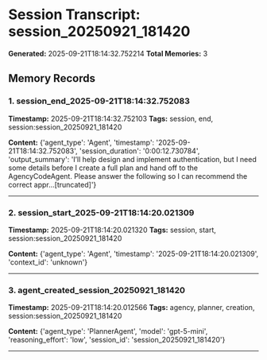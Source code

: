 # Session Transcript: session_20250921_181420

**Generated:** 2025-09-21T18:14:32.752214
**Total Memories:** 3

## Memory Records

### 1. session_end_2025-09-21T18:14:32.752083

**Timestamp:** 2025-09-21T18:14:32.752103
**Tags:** session, end, session:session_20250921_181420

**Content:** {'agent_type': 'Agent', 'timestamp': '2025-09-21T18:14:32.752083', 'session_duration': '0:00:12.730784', 'output_summary': 'I’ll help design and implement authentication, but I need some details before I create a full plan and hand off to the AgencyCodeAgent. Please answer the following so I can recommend the correct appr...[truncated]'}

---

### 2. session_start_2025-09-21T18:14:20.021309

**Timestamp:** 2025-09-21T18:14:20.021320
**Tags:** session, start, session:session_20250921_181420

**Content:** {'agent_type': 'Agent', 'timestamp': '2025-09-21T18:14:20.021309', 'context_id': 'unknown'}

---

### 3. agent_created_session_20250921_181420

**Timestamp:** 2025-09-21T18:14:20.012566
**Tags:** agency, planner, creation, session:session_20250921_181420

**Content:** {'agent_type': 'PlannerAgent', 'model': 'gpt-5-mini', 'reasoning_effort': 'low', 'session_id': 'session_20250921_181420'}

---

